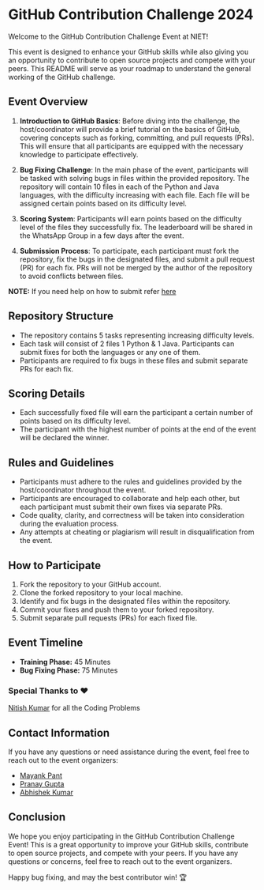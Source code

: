 # GitHub Contribution Challenge 2024

Welcome to the GitHub Contribution Challenge Event at NIET!

This event is designed to enhance your GitHub skills while also giving you an opportunity to contribute to open source projects and compete with your peers. This README will serve as your roadmap to understand the general working of the GitHub challenge.

## Event Overview

1. **Introduction to GitHub Basics**: Before diving into the challenge, the host/coordinator will provide a brief tutorial on the basics of GitHub, covering concepts such as forking, committing, and pull requests (PRs). This will ensure that all participants are equipped with the necessary knowledge to participate effectively.

2. **Bug Fixing Challenge**: In the main phase of the event, participants will be tasked with solving bugs in files within the provided repository. The repository will contain 10 files in each of the Python and Java languages, with the difficulty increasing with each file. Each file will be assigned certain points based on its difficulty level.

3. **Scoring System**: Participants will earn points based on the difficulty level of the files they successfully fix. The leaderboard will be shared in the WhatsApp Group in a few days after the event.

4. **Submission Process**: To participate, each participant must fork the repository, fix the bugs in the designated files, and submit a pull request (PR) for each fix. PRs will not be merged by the author of the repository to avoid conflicts between files.

**NOTE:** If you need help on how to submit refer [here](https://github.com/obiwan04kanobi/Github-Contribution-Challenge-Test/blob/main/README.md)

## Repository Structure

- The repository contains 5 tasks representing increasing difficulty levels.
- Each task will consist of 2 files 1 Python & 1 Java. Participants can submit fixes for both the languages or any one of them.
- Participants are required to fix bugs in these files and submit separate PRs for each fix.

## Scoring Details

- Each successfully fixed file will earn the participant a certain number of points based on its difficulty level.
- The participant with the highest number of points at the end of the event will be declared the winner.

## Rules and Guidelines

- Participants must adhere to the rules and guidelines provided by the host/coordinator throughout the event.
- Participants are encouraged to collaborate and help each other, but each participant must submit their own fixes via separate PRs.
- Code quality, clarity, and correctness will be taken into consideration during the evaluation process.
- Any attempts at cheating or plagiarism will result in disqualification from the event.

## How to Participate

1. Fork the repository to your GitHub account.
2. Clone the forked repository to your local machine.
3. Identify and fix bugs in the designated files within the repository.
4. Commit your fixes and push them to your forked repository.
5. Submit separate pull requests (PRs) for each fixed file.

## Event Timeline
- **Training Phase:** 45 Minutes
- **Bug Fixing Phase:** 75 Minutes

### Special Thanks to ❤️
[Nitish Kumar](https://github.com/Nitish-kr01) for all the Coding Problems

## Contact Information
If you have any questions or need assistance during the event, feel free to reach out to the event organizers:

- [Mayank Pant](https://github.com/obiwan04kanobi)
- [Pranay Gupta](https://github.com/pranayguptag)
- [Abhishek Kumar](https://github.com/ABHISHEKKUMAR72)

## Conclusion

We hope you enjoy participating in the GitHub Contribution Challenge Event! This is a great opportunity to improve your GitHub skills, contribute to open source projects, and compete with your peers. If you have any questions or concerns, feel free to reach out to the event organizers.

Happy bug fixing, and may the best contributor win! 🏆
